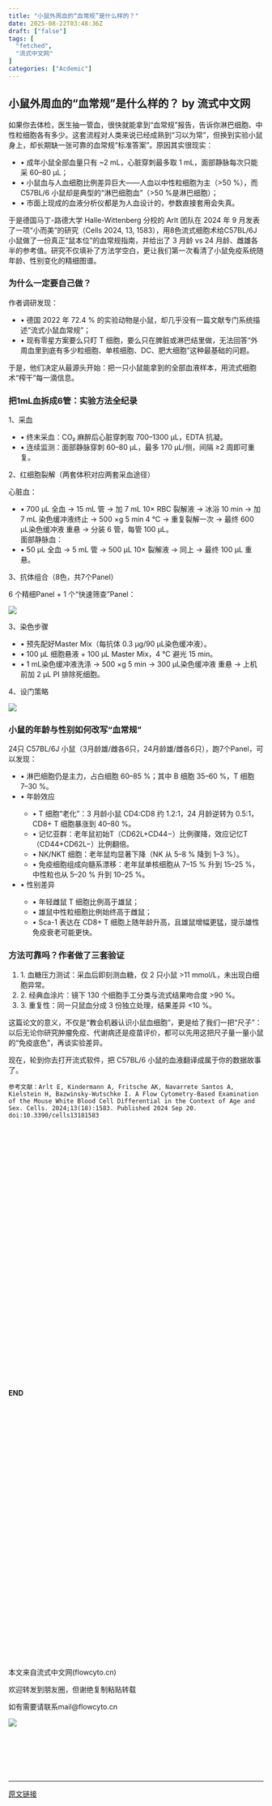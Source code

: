 ```yaml
---
title: "小鼠外周血的“血常规”是什么样的？"
date: 2025-08-22T03:48:36Z
draft: ["false"]
tags: [
  "fetched",
  "流式中文网"
]
categories: ["Acdemic"]
---
```

小鼠外周血的“血常规”是什么样的？ by 流式中文网
------
<div><section data-pm-slice="0 0 []"><p><span leaf="">如果你去体检，医生抽一管血，很快就能拿到“血常规”报告，告诉你淋巴细胞、中性粒细胞各有多少。这套流程对人类来说已经成熟到“习以为常”，但换到实验小鼠身上，却长期缺一张可靠的血常规“标准答案”。原因其实很现实：</span></p><ul><li><section><span leaf="">• 成年小鼠全部血量只有 ~2 mL，心脏穿刺最多取 1 mL，面部静脉每次只能采 60–80 µL；</span></section></li><li><section><span leaf="">• 小鼠血与人血细胞比例差异巨大——人血以中性粒细胞为主（&gt;50 %），而 C57BL/6 小鼠却是典型的“淋巴细胞血”（&gt;50 %是淋巴细胞）；</span></section></li><li><section><span leaf="">• 市面上现成的血液分析仪都是为人血设计的，参数直接套用会失真。</span></section></li></ul><p><span leaf="">于是德国马丁-路德大学 Halle-Wittenberg 分校的 Arlt 团队在 2024 年 9 月发表了一项“小而美”的研究（Cells 2024, 13, 1583），用8色流式细胞术给C57BL/6J小鼠做了一份真正“鼠本位”的血常规指南，并给出了 3 月龄 vs 24 月龄、雌雄各半的参考值。研究不仅填补了方法学空白，更让我们第一次看清了小鼠免疫系统随年龄、性别变化的精细图谱。</span></p><h3><span leaf="">为什么一定要自己做？</span></h3><p><span leaf="">作者调研发现：</span></p><ul><li><section><span leaf="">• 德国 2022 年 72.4 % 的实验动物是小鼠，却几乎没有一篇文献专门系统描述“流式小鼠血常规”；</span></section></li><li><section><span leaf="">• 现有零星方案要么只盯 T 细胞，要么只在脾脏或淋巴结里做，无法回答“外周血里到底有多少粒细胞、单核细胞、DC、肥大细胞”这种最基础的问题。</span></section></li></ul><p><span leaf="">于是，他们决定从最源头开始：把一只小鼠能拿到的全部血液样本，用流式细胞术“榨干”每一滴信息。</span></p><h3><span leaf="">把1mL血拆成6管：实验方法全纪录</span></h3><p><span leaf="">1、采血</span></p><ul><li><section><span leaf="">• 终末采血：CO₂ 麻醉后心脏穿刺取 700–1300 µL，EDTA 抗凝。</span></section></li><li><section><span leaf="">• 连续监测：面部静脉穿刺 60–80 µL，最多 170 µL/侧，间隔 ≥2 周即可重复。</span></section></li></ul><p><span leaf="">2、红细胞裂解（两套体积对应两套采血途径）</span></p><p><span leaf="">心脏血：</span></p><ul><li><section><span leaf="">• 700 µL 全血 → 15 mL 管 → 加 7 mL 10× RBC 裂解液 → 冰浴 10 min → 加 7 mL 染色缓冲液终止 → 500 ×g 5 min 4 °C → 重复裂解一次 → 最终 600 µL染色缓冲液 重悬 → 分装 6 管，每管 100 µL。</span><br><span leaf="">面部静脉血：</span></section></li><li><section><span leaf="">• 50 µL 全血 → 5 mL 管 → 500 µL 10× 裂解液 → 同上 → 最终 100 µL 重悬。</span></section></li></ul><p><span leaf="">3、抗体组合（8色，共7个Panel）</span></p><p><span leaf="">6 个精细Panel + 1 个“快速筛查”Panel：</span></p><section nodeleaf=""><img data-imgfileid="504344581" data-s="300,640" data-src="https://mmbiz.qpic.cn/mmbiz_png/qeu97gHYgkSzlAIQtW9icJpbFTX8rtaQib6HcDW0u1MIHQ6ncVyDhmYx1ic0Sen7xzJnBcWDJMSwlNe10ODtyEyGg/640?wx_fmt=png&amp;from=appmsg" data-type="png" type="block" src="https://mmbiz.qpic.cn/mmbiz_png/qeu97gHYgkSzlAIQtW9icJpbFTX8rtaQib6HcDW0u1MIHQ6ncVyDhmYx1ic0Sen7xzJnBcWDJMSwlNe10ODtyEyGg/640?wx_fmt=png&amp;from=appmsg"></section><p><span leaf="">3、染色步骤</span></p><ul><li><section><span leaf="">• 预先配好Master Mix（每抗体 0.3 µg/90 µL染色缓冲液）。</span></section></li><li><section><span leaf="">• 100 µL 细胞悬液 + 100 µL Master Mix，4 °C 避光 15 min。</span></section></li><li><section><span leaf="">• 1 mL染色缓冲液洗涤 → 500 ×g 5 min → 300 µL染色缓冲液 重悬 → 上机前加 2 µL PI 排除死细胞。</span></section></li></ul><p><span leaf="">4、设门策略</span></p><section nodeleaf=""><img data-imgfileid="504344582" data-s="300,640" data-src="https://mmbiz.qpic.cn/mmbiz_png/qeu97gHYgkSzlAIQtW9icJpbFTX8rtaQib4dTch6QFSrWeI5ianTuXmR4pY0rlxZFyhSsEUa4VcGuQOLLukyKVf6Q/640?wx_fmt=png&amp;from=appmsg" data-type="png" type="block" src="https://mmbiz.qpic.cn/mmbiz_png/qeu97gHYgkSzlAIQtW9icJpbFTX8rtaQib4dTch6QFSrWeI5ianTuXmR4pY0rlxZFyhSsEUa4VcGuQOLLukyKVf6Q/640?wx_fmt=png&amp;from=appmsg"></section><h3><span leaf="">小鼠的年龄与性别如何改写“血常规”</span></h3><p><span leaf="">24只 C57BL/6J 小鼠（3月龄雄/雌各6只，24月龄雄/雌各6只），跑7个Panel，可以发现：</span></p><ul><li><section><span leaf="">• 淋巴细胞仍是主力，占白细胞 60–85 %；其中 B 细胞 35–60 %，T 细胞 7–30 %。</span></section></li><li><section><span leaf="">• 年龄效应</span></section></li><ul><li><section><span leaf="">• T 细胞“老化”：3 月龄小鼠 CD4:CD8 约 1.2:1，24 月龄逆转为 0.5:1，CD8+ T 细胞暴涨到 40–80 %。</span></section></li><li><section><span leaf="">• 记忆亚群：老年鼠初始T（CD62L+CD44−）比例骤降，效应记忆T（CD44+CD62L−）比例翻倍。</span></section></li><li><section><span leaf="">• NK/NKT 细胞：老年鼠均显著下降（NK 从 5–8 % 降到 1–3 %）。</span></section></li><li><section><span leaf="">• 免疫细胞组成向髓系漂移：老年鼠单核细胞从 7–15 % 升到 15–25 %，中性粒也从 5–20 % 升到 10–25 %。</span></section></li></ul><li><section><span leaf="">• 性别差异</span></section></li><ul><li><section><span leaf="">• 年轻雌鼠 T 细胞比例高于雄鼠；</span></section></li><li><section><span leaf="">• 雄鼠中性粒细胞比例始终高于雌鼠；</span></section></li><li><section><span leaf="">• Sca-1 表达在 CD8+ T 细胞上随年龄升高，且雄鼠增幅更猛，提示雄性免疫衰老可能更快。</span></section></li></ul></ul><h3><span leaf="">方法可靠吗？作者做了三套验证</span></h3><ol><li><section><span leaf="">1. 血糖压力测试：采血后即刻测血糖，仅 2 只小鼠 &gt;11 mmol/L，未出现白细胞异常。</span></section></li><li><section><span leaf="">2. 经典血涂片：镜下 130 个细胞手工分类与流式结果吻合度 &gt;90 %。</span></section></li><li><section><span leaf="">3. 重复性：同一只鼠血分成 3 份独立处理，结果差异 &lt;10 %。</span></section></li></ol><p><span leaf="">这篇论文的意义，不仅是“教会机器认识小鼠血细胞”，更是给了我们一把“尺子”：以后无论你研究肿瘤免疫、代谢病还是疫苗评价，都可以先用这把尺子量一量小鼠的“免疫底色”，再谈实验差异。</span></p><p><span leaf="">现在，轮到你去打开流式软件，把 C57BL/6 小鼠的血液翻译成属于你的数据故事了。</span></p><pre><code><span leaf="">参考文献：Arlt E, Kindermann A, Fritsche AK, Navarrete Santos A, Kielstein H, Bazwinsky-Wutschke I. A Flow Cytometry-Based Examination of the Mouse White Blood Cell Differential in the Context of Age and Sex. Cells. 2024;13(18):1583. Published 2024 Sep 20. doi:10.3390/cells13181583</span><br></code></pre></section><section><section><section><section><section><svg viewbox="0 0 1 1"></svg></section></section></section><section><section><section><p><strong><span leaf="">END</span></strong></p></section></section></section><section><section><section><svg viewbox="0 0 1 1"></svg></section></section></section></section><section><p><span leaf="">本文来自流式中文网(flowcyto.cn)</span></p><p><span leaf="">欢迎转发到朋友圈，但谢绝复制粘贴转载</span></p><p><span leaf="">如有需要请联系mail@flowcyto.cn</span></p><section nodeleaf=""><img data-imgfileid="504344563" data-ratio="4.120454545454545" data-s="300,640" data-src="https://mmbiz.qpic.cn/mmbiz_png/qeu97gHYgkT4dQoETlZzH0vziaGiaylZ1NiaiaxScfaElGBz1IPsuIB5X2BrGibdfibIpLVsxXt506drQoCBZwW2aAYA/640?wx_fmt=png&amp;from=appmsg" data-type="png" data-w="880" type="block" src="https://mmbiz.qpic.cn/mmbiz_png/qeu97gHYgkT4dQoETlZzH0vziaGiaylZ1NiaiaxScfaElGBz1IPsuIB5X2BrGibdfibIpLVsxXt506drQoCBZwW2aAYA/640?wx_fmt=png&amp;from=appmsg"></section><p><span leaf=""><br></span></p></section></section><p><span leaf=""><br></span></p><section><span leaf=""><br></span></section><p><mp-style-type data-value="3"></mp-style-type></p></div>  
<hr>
<a href="https://mp.weixin.qq.com/s/8ACU_FKloK-51klNhQJ_5g",target="_blank" rel="noopener noreferrer">原文链接</a>
